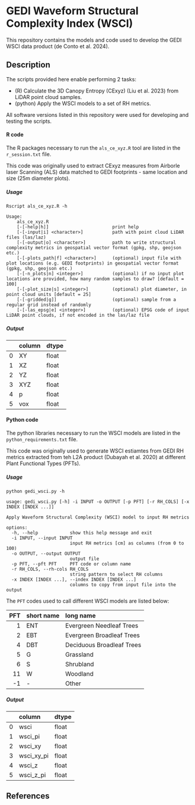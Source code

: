 # GEDI Waveform Structural Complexity Index (WSCI)

This repository contains the models and code used to develop the GEDI WSCI data product (de Conto et al. 2024).

## Description 

The scripts provided here enable performing 2 tasks:
- (R) Calculate the 3D Canopy Entropy (CExyz) (Liu et al. 2023) from LiDAR point cloud samples.
- (python) Apply the WSCI models to a set of RH metrics.  

All software versions listed in this repository were used for developing and testing the scripts.

#### R code

The R packages necessary to run the `als_ce_xyz.R` tool are listed in the `r_session.txt` file. 

This code was originally used to extract CExyz measures from Airborle laser Scanning (ALS) data matched to GEDI footprints - same location and size (25m diameter plots).

##### Usage

```terminal 
Rscript als_ce_xyz.R -h

Usage: 
    als_ce_xyz.R 
    [-[-help|h]]                        print help
    [-[-input|i] <character>]           path with point cloud LiDAR files (las/laz)
    [-[-output|o] <character>]          path to write structural complexity metrics in geospatial vector format (gpkg, shp, geojson etc.)
    [-[-plots_path|f] <character>]      (optional) input file with plot locations (e.g. GEDI footprints) in geospatial vector format (gpkg, shp, geojson etc.)
    [-[-n_plots|n] <integer>]           (optional) if no input plot locations are provided, how many random samples to draw? [default = 100]
    [-[-plot_size|s] <integer>]         (optional) plot diameter, in point cloud units [default = 25]
    [-[-gridded|g]]                     (optional) sample from a regular grid instead of randomly
    [-[-las_epsg|e] <integer>]          (optional) EPSG code of input LiDAR point clouds, if not encoded in the las/laz file
```

##### Output
|    | column   | dtype   |
|---:|:---------|:--------|
|  0 | XY       | float   |
|  1 | XZ       | float   |
|  2 | YZ       | float   |
|  3 | XYZ      | float   |
|  4 | p        | float   |
|  5 | vox      | float   |

#### Python code

The python libraries necessary to run the WSCI models are listed in the `python_requirements.txt` file.

This code was originally used to generate WSCI estiamtes from GEDI RH metrics extracted from teh L2A product (Dubayah et al. 2020) at different Plant Functional Types (PFTs).

##### Usage

```terminal 
python gedi_wsci.py -h

usage: gedi_wsci.py [-h] -i INPUT -o OUTPUT [-p PFT] [-r RH_COLS] [-x INDEX [INDEX ...]]

Apply Waveform Structural Complexity (WSCI) model to input RH metrics

options:
  -h, --help            show this help message and exit
  -i INPUT, --input INPUT
                        input RH metrics [cm] as columns (from 0 to 100)
  -o OUTPUT, --output OUTPUT
                        output file
  -p PFT, --pft PFT     PFT code or column name
  -r RH_COLS, --rh-cols RH_COLS
                        string pattern to select RH columns
  -x INDEX [INDEX ...], --index INDEX [INDEX ...]
                        columns to copy from input file into the output

```

The `PFT` codes used to call different WSCI models are listed below:

| PFT | short name  | long name                 |
|---: |:--------|:--------------------------|
|  1  | ENT     | Evergreen Needleaf Trees  |
|  2  | EBT     | Evergreen Broadleaf Trees |
|  4  | DBT     | Deciduous Broadleaf Trees |
|  5  | G       | Grassland                 |
|  6  | S       | Shrubland                 |
| 11  | W       | Woodland                  |
| -1  | -       | Other                     |

##### Output

|    | column   | dtype   |
|---:|:---------|:--------|
|  0 | wsci       | float   |
|  1 | wsci_pi       | float   |
|  2 | wsci_xy       | float   |
|  3 | wsci_xy_pi      | float   |
|  4 | wsci_z        | float   |
|  5 | wsci_z_pi      | float   |


## References

